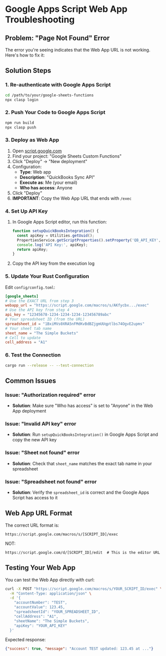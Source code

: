 # Google Apps Script Web App Troubleshooting

## Problem: "Page Not Found" Error

The error you're seeing indicates that the Web App URL is not working. Here's how to fix it:

## Solution Steps

### 1. Re-authenticate with Google Apps Script

```bash
cd /path/to/your/google-sheets-functions
npx clasp login
```

### 2. Push Your Code to Google Apps Script

```bash
npm run build
npx clasp push
```

### 3. Deploy as Web App

1. Open [script.google.com](https://script.google.com)
2. Find your project: "Google Sheets Custom Functions"
3. Click "Deploy" → "New deployment"
4. Configuration:
   - **Type**: Web app
   - **Description**: "QuickBooks Sync API"
   - **Execute as**: Me (your email)
   - **Who has access**: Anyone
5. Click "Deploy"
6. **IMPORTANT**: Copy the Web App URL that ends with `/exec`

### 4. Set Up API Key

1. In Google Apps Script editor, run this function:
   ```javascript
   function setupQuickBooksIntegration() {
     const apiKey = Utilities.getUuid();
     PropertiesService.getScriptProperties().setProperty('QB_API_KEY', apiKey);
     console.log('API Key:', apiKey);
     return apiKey;
   }
   ```

2. Copy the API key from the execution log

### 5. Update Your Rust Configuration

Edit `config/config.toml`:

```toml
[google_sheets]
# Use the EXACT URL from step 3
webapp_url = "https://script.google.com/macros/s/AKfycbx.../exec"
# Use the API key from step 4
api_key = "12345678-1234-1234-1234-123456789abc"
# Your spreadsheet ID (from the URL)
spreadsheet_id = "1BxiMVs0XRA5nFMdKvBdBZjgmUUqptlbs74OgvE2upms"
# Your sheet tab name
sheet_name = "The Simple Buckets"
# Cell to update
cell_address = "A1"
```

### 6. Test the Connection

```bash
cargo run --release -- --test-connection
```

## Common Issues

### Issue: "Authorization required" error
- **Solution**: Make sure "Who has access" is set to "Anyone" in the Web App deployment

### Issue: "Invalid API key" error
- **Solution**: Run `setupQuickBooksIntegration()` in Google Apps Script and copy the new API key

### Issue: "Sheet not found" error
- **Solution**: Check that `sheet_name` matches the exact tab name in your spreadsheet

### Issue: "Spreadsheet not found" error
- **Solution**: Verify the `spreadsheet_id` is correct and the Google Apps Script has access to it

## Web App URL Format

The correct URL format is:
```
https://script.google.com/macros/s/[SCRIPT_ID]/exec
```

NOT:
```
https://script.google.com/d/[SCRIPT_ID]/edit  # This is the editor URL
```

## Testing Your Web App

You can test the Web App directly with curl:

```bash
curl -X POST "https://script.google.com/macros/s/YOUR_SCRIPT_ID/exec" \
  -H "Content-Type: application/json" \
  -d '{
    "accountNumber": "TEST",
    "accountValue": 123.45,
    "spreadsheetId": "YOUR_SPREADSHEET_ID",
    "cellAddress": "A1",
    "sheetName": "The Simple Buckets",
    "apiKey": "YOUR_API_KEY"
  }'
```

Expected response:
```json
{"success": true, "message": "Account TEST updated: 123.45 at ..."}
```
